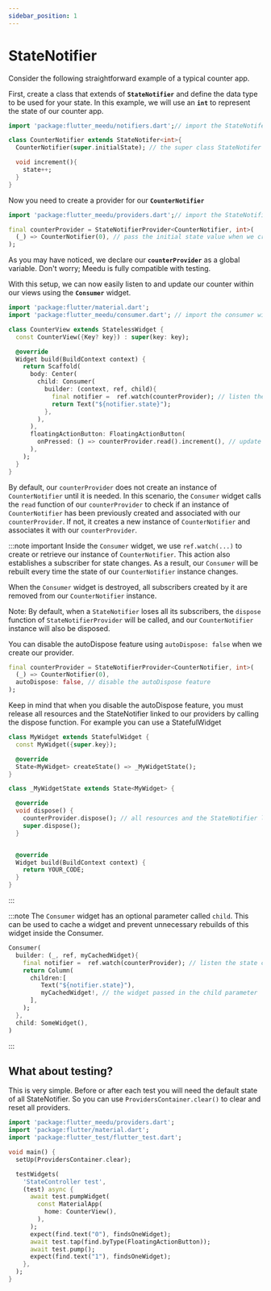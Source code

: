 ```yaml
---
sidebar_position: 1
---
```


# StateNotifier

Consider the following straightforward example of a typical counter app.

First, create a class that extends of **`StateNotifier`** and define the data type to be used for your state. In this example, we will use an **`int`** to represent the state of our counter app.

```dart
import 'package:flutter_meedu/notifiers.dart';// import the StateNotifer class

class CounterNotifier extends StateNotifer<int>{
  CounterNotifier(super.initialState); // the super class StateNotifer needs a initial state value

  void increment(){
    state++;
  }
}
```

Now you need to create a provider for our **`CounterNotifier`**

```dart
import 'package:flutter_meedu/providers.dart';// import the StateNotifierProvider class

final counterProvider = StateNotifierProvider<CounterNotifier, int>(
  (_) => CounterNotifier(0), // pass the initial state value when we create a CounterNotifier
);
```

As you may have noticed, we declare our **`counterProvider`** as a global variable. Don't worry; Meedu is fully compatible with testing.

With this setup, we can now easily listen to and update our counter within our views using the **`Consumer`** widget.

```dart {2,11,13,19}
import 'package:flutter/material.dart';
import 'package:flutter_meedu/consumer.dart'; // import the consumer widget

class CounterView extends StatelessWidget {
  const CounterView({Key? key}) : super(key: key);

  @override
  Widget build(BuildContext context) {
    return Scaffold(
      body: Center(
        child: Consumer(
          builder: (context, ref, child){
            final notifier =  ref.watch(counterProvider); // listen the state changes in our CounterNotifier
            return Text("${notifier.state}");
          },
        ),
      ),
      floatingActionButton: FloatingActionButton(
        onPressed: () => counterProvider.read().increment(), // update the CounterNotifier state and rebuild the Consumer widget.
      ),
    );
  }
}
```

By default, our `counterProvider` does not create an instance of `CounterNotifier` until it is needed. In this scenario, the `Consumer` widget calls the `read` function of our `counterProvider` to check if an instance of `CounterNotifier` has been previously created and associated with our `counterProvider`. If not, it creates a new instance of `CounterNotifier` and associates it with our `counterProvider`.

:::note important
Inside the `Consumer` widget, we use `ref.watch(...)` to create or retrieve our instance of `CounterNotifier`. This action also establishes a subscriber for state changes. As a result, our `Consumer` will be rebuilt every time the state of our `CounterNotifier` instance changes.

When the `Consumer` widget is destroyed, all subscribers created by it are removed from our `CounterNotifier` instance.

Note: By default, when a `StateNotifier` loses all its subscribers, the `dispose` function of `StateNotifierProvider` will be called, and our `CounterNotifier` instance will also be disposed.

You can disable the autoDispose feature using `autoDispose: false` when we create our provider.

```dart {3}
final counterProvider = StateNotifierProvider<CounterNotifier, int>(
  (_) => CounterNotifier(0),
  autoDispose: false, // disable the autoDispose feature
);
```

Keep in mind that when you disable the autoDispose feature, you must release all resources and the StateNotifier linked to our providers by calling the dispose function.
For example you can use a StatefulWidget

```dart {12}
class MyWidget extends StatefulWidget {
  const MyWidget({super.key});

  @override
  State<MyWidget> createState() => _MyWidgetState();
}

class _MyWidgetState extends State<MyWidget> {

  @override
  void dispose() {
    counterProvider.dispose(); // all resources and the StateNotifier linked to our provider
    super.dispose();
  }


  @override
  Widget build(BuildContext context) {
    return YOUR_CODE;
  }
}
```

:::

:::note
The `Consumer` widget has an optional parameter called `child`. This can be used to cache a widget and prevent unnecessary rebuilds of this widget inside the Consumer.


```dart {7,11}
Consumer(
  builder: (_, ref, myCachedWidget){
    final notifier =  ref.watch(counterProvider); // listen the state changes in our CounterNotifier
    return Column(
      children:[
         Text("${notifier.state}"),
         myCachedWidget!, // the widget passed in the child parameter
      ],
    );
  },
  child: SomeWidget(),
)
```

:::

## What about testing?

This is very simple. Before or after each test you will need the default state of all StateNotifier. So you can use `ProvidersContainer.clear()` to clear and reset all providers.

```dart {6}
import 'package:flutter_meedu/providers.dart';
import 'package:flutter/material.dart';
import 'package:flutter_test/flutter_test.dart';

void main() {
  setUp(ProvidersContainer.clear);

  testWidgets(
    'StateController test',
    (test) async {
      await test.pumpWidget(
        const MaterialApp(
          home: CounterView(),
        ),
      );
      expect(find.text("0"), findsOneWidget);
      await test.tap(find.byType(FloatingActionButton));
      await test.pump();
      expect(find.text("1"), findsOneWidget);
    },
  );
}

```
